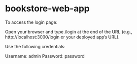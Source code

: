 # bookstore-web-app
To access the login page:

Open your browser and type /login at the end of the URL (e.g., http://localhost:3000/login or your deployed app’s URL).

Use the following credentials:

Username: admin
Password: password